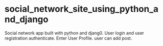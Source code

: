 # social_network_site_using_python_and_django

Social network app built with python and djang0.
User login and user registration authenticate.
Enter User Profile.
user can add post.


